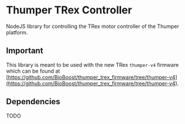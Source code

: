 # Thumper TRex Controller

NodeJS library for controlling the TRex motor controller of the Thumper platform.

## Important

This library is meant to be used with the new TRex `thumper-v4` firmware which can be found at [https://github.com/BioBoost/thumper_trex_firmware/tree/thumper-v4](https://github.com/BioBoost/thumper_trex_firmware/tree/thumper-v4).


## Dependencies

TODO